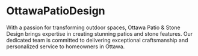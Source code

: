# OttawaPatioDesign
With a passion for transforming outdoor spaces, Ottawa Patio &amp; Stone Design brings expertise in creating stunning patios and stone features. Our dedicated team is committed to delivering exceptional craftsmanship and personalized service to homeowners in Ottawa.
